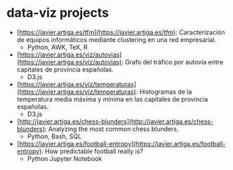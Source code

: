 # data-viz projects

- [https://javier.artiga.es/tfm](https://javier.artiga.es/tfm): Caracterización de equipos informáticos mediante clustering en una red empresarial.
    - Python, AWK, TeX, R
- [https://javier.artiga.es/viz/autovias](https://javier.artiga.es/viz/autovias): Grafo del tráfico por autovía entre capitales de provincia españolas.
    - D3.js
- [https://javier.artiga.es/viz/temperaturas](https://javier.artiga.es/viz/temperaturas): Histogramas de la temperatura media máxima y mínima en las capitales de provincia españolas.
    - D3.js
- [http://javier.artiga.es/chess-blunders](http://javier.artiga.es/chess-blunders): Analyzing the most common chess blunders.
    - Python, Bash, SQL
- [https://javier.artiga.es/football-entropy](https://javier.artiga.es/football-entropy): How predictable football really is?
    - Python Jupyter Notebook
